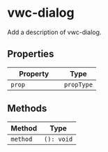 # vwc-dialog

Add a description of vwc-dialog.

## Properties

| Property                  | Type                                      |
|---------------------------|-------------------------------------------|
| `prop         `           | `propType`                                |

## Methods

| Method  | Type       |
|---------|------------|
| `method`| `(): void` |
